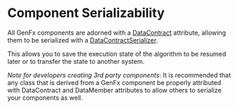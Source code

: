 # Component Serializability
All GenFx components are adorned with a [DataContract](https://msdn.microsoft.com/library/system.runtime.serialization.datacontractattribute(v=vs.110).aspx) attribute, allowing them to be serialized with a [DataContractSerializer](https://msdn.microsoft.com/library/system.runtime.serialization.datacontractserializer(v=vs.110).aspx).

This allows you to save the execution state of the algorithm to be resumed later or to transfer the state to another system.

*Note for developers creating 3rd party components*:
It is recommended that any class that is derived from a GenFx component be properly attributed with DataContract and DataMember attributes to allow others to serialize your components as well.